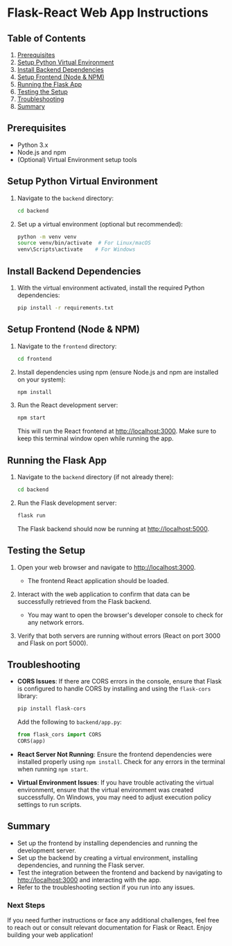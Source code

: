 # Flask-React Web App Instructions

## Table of Contents

1. [Prerequisites](#prerequisites)
2. [Setup Python Virtual Environment](#setup-python-virtual-environment)
3. [Install Backend Dependencies](#install-backend-dependencies)
4. [Setup Frontend (Node & NPM)](#setup-frontend-node--npm)
5. [Running the Flask App](#running-the-flask-app)
6. [Testing the Setup](#testing-the-setup)
7. [Troubleshooting](#troubleshooting)
8. [Summary](#summary)

## Prerequisites

- Python 3.x
- Node.js and npm
- (Optional) Virtual Environment setup tools

## Setup Python Virtual Environment

1. Navigate to the `backend` directory:
   ```sh
   cd backend
   ```

2. Set up a virtual environment (optional but recommended):
   ```sh
   python -m venv venv
   source venv/bin/activate  # For Linux/macOS
   venv\Scripts\activate    # For Windows
   ```

## Install Backend Dependencies

1. With the virtual environment activated, install the required Python dependencies:
   ```sh
   pip install -r requirements.txt
   ```

## Setup Frontend (Node & NPM)

1. Navigate to the `frontend` directory:
   ```sh
   cd frontend
   ```

2. Install dependencies using npm (ensure Node.js and npm are installed on your system):
   ```sh
   npm install
   ```

3. Run the React development server:
   ```sh
   npm start
   ```
   This will run the React frontend at [http://localhost:3000](http://localhost:3000). Make sure to keep this terminal window open while running the app.

## Running the Flask App

1. Navigate to the `backend` directory (if not already there):
   ```sh
   cd backend
   ```

2. Run the Flask development server:
   ```sh
   flask run
   ```
   The Flask backend should now be running at [http://localhost:5000](http://localhost:5000).

## Testing the Setup

1. Open your web browser and navigate to [http://localhost:3000](http://localhost:3000).
   - The frontend React application should be loaded.

2. Interact with the web application to confirm that data can be successfully retrieved from the Flask backend.
   - You may want to open the browser's developer console to check for any network errors.

3. Verify that both servers are running without errors (React on port 3000 and Flask on port 5000).

## Troubleshooting

- **CORS Issues**: If there are CORS errors in the console, ensure that Flask is configured to handle CORS by installing and using the `flask-cors` library:
  ```sh
  pip install flask-cors
  ```
  Add the following to `backend/app.py`:
  ```python
  from flask_cors import CORS
  CORS(app)
  ```

- **React Server Not Running**: Ensure the frontend dependencies were installed properly using `npm install`. Check for any errors in the terminal when running `npm start`.

- **Virtual Environment Issues**: If you have trouble activating the virtual environment, ensure that the virtual environment was created successfully. On Windows, you may need to adjust execution policy settings to run scripts.

## Summary

- Set up the frontend by installing dependencies and running the development server.
- Set up the backend by creating a virtual environment, installing dependencies, and running the Flask server.
- Test the integration between the frontend and backend by navigating to [http://localhost:3000](http://localhost:3000) and interacting with the app.
- Refer to the troubleshooting section if you run into any issues.

### Next Steps
If you need further instructions or face any additional challenges, feel free to reach out or consult relevant documentation for Flask or React. Enjoy building your web application!
